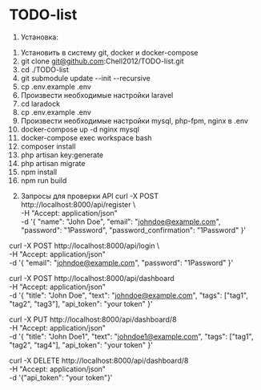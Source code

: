 # TODO-list
1. Установка:
1) Установить в систему git, docker и docker-compose
2) git clone git@github.com:Chell2012/TODO-list.git
3) cd ./TODO-list
4) git submodule update --init --recursive
6) cp .env.example .env
7) Произвести необходимые настройки laravel
5) cd laradock
6) cp .env.example .env
7) Произвести необходимые настройки mysql, php-fpm, nginx в .env
8) docker-compose up -d nginx mysql
9) docker-compose exec workspace bash
10) composer install
11) php artisan key:generate
12) php artisan migrate
13) npm install
14) npm run build

2. Запросы для проверки API
curl -X POST http://localhost:8000/api/register \                                                                                                   
     -H "Accept: application/json" \
     -d '{
           "name": "John Doe",
           "email": "johndoe@example.com",
           "password": "1Password",
           "password_confirmation": "1Password"
         }'

curl -X POST http://localhost:8000/api/login \                                                                                                      
     -H "Accept: application/json" \
     -d '{
           "email": "johndoe@example.com",
           "password": "1Password" 
         }'
         
curl -X POST http://localhost:8000/api/dashboard \
     -H "Accept: application/json" \
     -d '{
           "title": "John Doe",
           "text": "johndoe@example.com",
           "tags": ["tag1", "tag2", "tag3"],
           "api_token": "your token"
         }'

curl -X PUT http://localhost:8000/api/dashboard/8 \
     -H "Accept: application/json" \
     -d '{
           "title": "John Doe1",
           "text": "johndoe1@example.com",
           "tags": ["tag1", "tag2", "tag4"],
           "api_token": "your token"
         }'
         
curl -X DELETE http://localhost:8000/api/dashboard/8 \
     -H "Accept: application/json"\
     -d '{"api_token": "your token"}'

